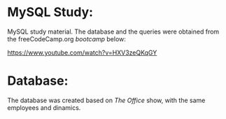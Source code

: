# MySQL Study:

MySQL study material. The database and the queries were obtained from the freeCodeCamp.org *bootcamp* below:

https://www.youtube.com/watch?v=HXV3zeQKqGY

# Database:

The database was created based on *The Office* show, with the same employees and dinamics.
